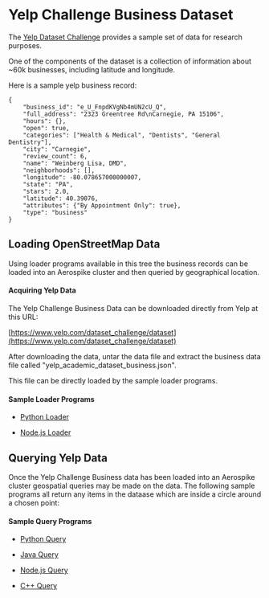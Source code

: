 Yelp Challenge Business Dataset
================================================================

The [Yelp Dataset Challenge](http://www.yelp.com/dataset_challenge)
provides a sample set of data for research purposes.

One of the components of the dataset is a collection of information
about ~60k businesses, including latitude and longitude.

Here is a sample yelp business record:
```
{
    "business_id": "e_U_FnpdKVgNb4mUN2cU_Q",
    "full_address": "2323 Greentree Rd\nCarnegie, PA 15106",
    "hours": {},
    "open": true,
    "categories": ["Health & Medical", "Dentists", "General Dentistry"],
    "city": "Carnegie",
    "review_count": 6,
    "name": "Weinberg Lisa, DMD",
    "neighborhoods": [],
    "longitude": -80.078657000000007,
    "state": "PA",
    "stars": 2.0,
    "latitude": 40.39076,
    "attributes": {"By Appointment Only": true},
    "type": "business"
}
```


Loading OpenStreetMap Data
----------------------------------------------------------------

Using loader programs available in this tree the business records can
be loaded into an Aerospike cluster and then queried by geographical
location.

#### Acquiring Yelp Data

The Yelp Challenge Business Data can be downloaded directly from Yelp
at this URL:

[https://www.yelp.com/dataset_challenge/dataset](https://www.yelp.com/dataset_challenge/dataset)

After downloading the data, untar the data file and extract the
business data file called "yelp_academic_dataset_business.json".

This file can be directly loaded by the sample loader programs.

#### Sample Loader Programs

* [Python Loader](load/python)

* [Node.js Loader](load/nodejs)


Querying Yelp Data
----------------------------------------------------------------

Once the Yelp Challenge Business data has been loaded into an
Aerospike cluster geospatial queries may be made on the data.  The
following sample programs all return any items in the dataase which
are inside a circle around a chosen point:

#### Sample Query Programs

* [Python Query](around/python)

* [Java Query](around/java)

* [Node.js Query](around/nodejs)

* [C++ Query](around/cplusplus)
